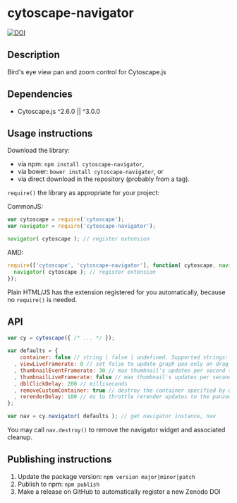 cytoscape-navigator
================================================================================
[![DOI](https://zenodo.org/badge/16081125.svg)](https://zenodo.org/badge/latestdoi/16081125)

## Description

Bird&#39;s eye view pan and zoom control for Cytoscape.js


## Dependencies

 * Cytoscape.js ^2.6.0 || ^3.0.0


## Usage instructions

Download the library:
 * via npm: `npm install cytoscape-navigator`,
 * via bower: `bower install cytoscape-navigator`, or
 * via direct download in the repository (probably from a tag).

`require()` the library as appropriate for your project:

CommonJS:
```js
var cytoscape = require('cytoscape');
var navigator = require('cytoscape-navigator');

navigator( cytoscape ); // register extension
```

AMD:
```js
require(['cytoscape', 'cytoscape-navigator'], function( cytoscape, navigator ){
  navigator( cytoscape ); // register extension
});
```

Plain HTML/JS has the extension registered for you automatically, because no `require()` is needed.


## API

```js
var cy = cytoscape({ /* ... */ });

var defaults = {
    container: false // string | false | undefined. Supported strings: an element id selector (like "#someId"), or a className selector (like ".someClassName"). Otherwise an element will be created by the library.
  , viewLiveFramerate: 0 // set false to update graph pan only on drag end; set 0 to do it instantly; set a number (frames per second) to update not more than N times per second
  , thumbnailEventFramerate: 30 // max thumbnail's updates per second triggered by graph updates
  , thumbnailLiveFramerate: false // max thumbnail's updates per second. Set false to disable
  , dblClickDelay: 200 // milliseconds
  , removeCustomContainer: true // destroy the container specified by user on plugin destroy
  , rerenderDelay: 100 // ms to throttle rerender updates to the panzoom for performance
};

var nav = cy.navigator( defaults ); // get navigator instance, nav
```

You may call `nav.destroy()` to remove the navigator widget and associated cleanup.


## Publishing instructions

1. Update the package version: `npm version major|minor|patch`
1. Publish to npm: `npm publish`
1. Make a release on GitHub to automatically register a new Zenodo DOI
